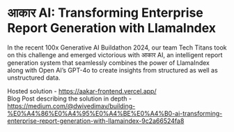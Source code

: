 # आकार AI: Transforming Enterprise Report Generation with LlamaIndex

In the recent 100x Generative AI Buildathon 2024, our team Tech Titans took on this challenge and emerged victorious with आकार AI, an intelligent report generation system that seamlessly combines the power of LlamaIndex along with Open AI’s GPT-4o to create insights from structured as well as unstructured data.

Hosted solution - https://aakar-frontend.vercel.app/  
Blog Post describing the solution in depth - https://medium.com/@dwivedimav/building-%E0%A4%86%E0%A4%95%E0%A4%BE%E0%A4%B0-ai-transforming-enterprise-report-generation-with-llamaindex-9c2a66524fa8
